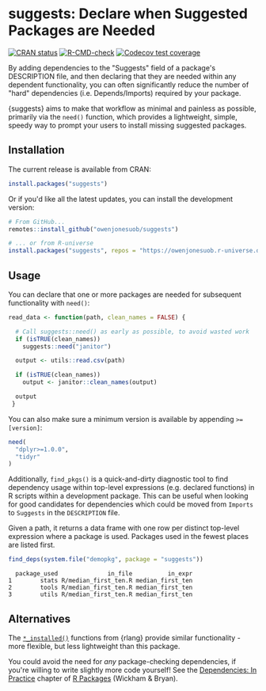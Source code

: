 # suggests: Declare when Suggested Packages are Needed

<!-- badges: start -->
[![CRAN status](https://www.r-pkg.org/badges/version/suggests)](https://CRAN.R-project.org/package=suggests)
[![R-CMD-check](https://github.com/owenjonesuob/suggests/actions/workflows/R-CMD-check.yaml/badge.svg)](https://github.com/owenjonesuob/suggests/actions/workflows/R-CMD-check.yaml)
[![Codecov test coverage](https://codecov.io/gh/owenjonesuob/suggests/branch/main/graph/badge.svg)](https://app.codecov.io/gh/owenjonesuob/suggests?branch=main)
<!-- badges: end -->

By adding dependencies to the "Suggests" field of a package's DESCRIPTION file, and then declaring that they are needed within any dependent functionality, you can often significantly reduce the number of "hard" dependencies (i.e. Depends/Imports) required by your package.

{suggests} aims to make that workflow as minimal and painless as possible, primarily via the `need()` function, which provides a lightweight, simple, speedy way to prompt your users to install missing suggested packages.


## Installation

The current release is available from CRAN:

```r
install.packages("suggests")
```

Or if you'd like all the latest updates, you can install the development version: 

``` r
# From GitHub...
remotes::install_github("owenjonesuob/suggests")

# ... or from R-universe
install.packages("suggests", repos = "https://owenjonesuob.r-universe.dev")
```


## Usage

You can declare that one or more packages are needed for subsequent functionality with `need()`:

``` r
read_data <- function(path, clean_names = FALSE) {

  # Call suggests::need() as early as possible, to avoid wasted work
  if (isTRUE(clean_names))
    suggests::need("janitor")

  output <- utils::read.csv(path)

  if (isTRUE(clean_names))
    output <- janitor::clean_names(output)

  output
 }
```

You can also make sure a minimum version is available by appending `>=[version]`:

```r
need(
  "dplyr>=1.0.0",
  "tidyr"
)
```

Additionally, `find_pkgs()` is a quick-and-dirty diagnostic tool to find dependency usage within top-level expressions (e.g. declared functions) in R scripts within a development package. This can be useful when looking for good candidates for dependencies which could be moved from `Imports` to `Suggests` in the `DESCRIPTION` file.

Given a path, it returns a data frame with one row per distinct top-level expression where a package is used. Packages used in the fewest places are listed first.

``` r
find_deps(system.file("demopkg", package = "suggests"))
```
```
  package_used              in_file          in_expr
1        stats R/median_first_ten.R median_first_ten
2        tools R/median_first_ten.R median_first_ten
3        utils R/median_first_ten.R median_first_ten
```


## Alternatives

The [`*_installed()`](https://rlang.r-lib.org/reference/is_installed.html) functions from {rlang} provide similar functionality - more flexible, but less lightweight than this package.

You could avoid the need for _any_ package-checking dependencies, if you're willing to write slightly more code yourself! See the [Dependencies: In Practice](https://r-pkgs.org/dependencies-in-practice.html#sec-dependencies-in-suggests-r-code) chapter of [R Packages](https://r-pkgs.org/) (Wickham & Bryan).
